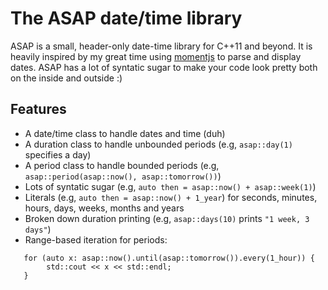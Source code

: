 # The ASAP date/time library

ASAP is a small, header-only date-time library for C++11 and beyond. It is heavily inspired by my great time using [momentjs](momentjs.com) to parse and display dates. ASAP has a lot of syntatic sugar to make your code look pretty both on the inside and outside :)

## Features

- A date/time class to handle dates and time (duh)
- A duration class to handle unbounded periods (e.g, `asap::day(1)` specifies a day)
- A period class to handle bounded periods (e.g, `asap::period(asap::now(), asap::tomorrow())`)
- Lots of syntatic sugar (e.g, `auto then = asap::now() + asap::week(1)`)
- Literals (e.g, `auto then = asap::now() + 1_year`) for seconds, minutes, hours, days, weeks, months and years
- Broken down duration printing (e.g, `asap::days(10)` prints `"1 week, 3 days"`)
- Range-based iteration for periods:
```
   for (auto x: asap::now().until(asap::tomorrow()).every(1_hour)) {
        std::cout << x << std::endl;
   }
```
